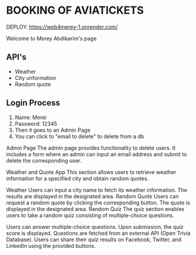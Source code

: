 # BOOKING OF AVIATICKETS
DEPLOY: https://web4merey-1.onrender.com/

Welcome to Merey Abdikarim's page 

## API's

- Weather
- City unformation
- Random quote 

## Login Process

1. Name: Merei 
2. Password: 12345
3. Then it goes to an Admin Page
4. You can click to "email to delete" to delete from a db

Admin Page
The admin page provides functionality to delete users. It includes a form where an admin can input an email address and submit to delete the corresponding user.

Weather and Quote App
This section allows users to retrieve weather information for a specified city and obtain random quotes.

Weather
Users can input a city name to fetch its weather information.
The results are displayed in the designated area.
Random Quote
Users can request a random quote by clicking the corresponding button.
The quote is displayed in the designated area.
Random Quiz
The quiz section enables users to take a random quiz consisting of multiple-choice questions.

Users can answer multiple-choice questions.
Upon submission, the quiz score is displayed.
Questions are fetched from an external API (Open Trivia Database).
Users can share their quiz results on Facebook, Twitter, and LinkedIn using the provided buttons.
